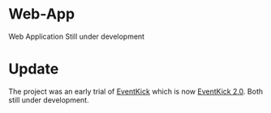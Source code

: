# Web-App
Web Application
Still under development

# Update

The project was an early trial of [EventKick](https://www.github.com/gachezra/event) which is now [EventKick 2.0](https://www.github.com/gachezra/EventKick). Both still under development.
